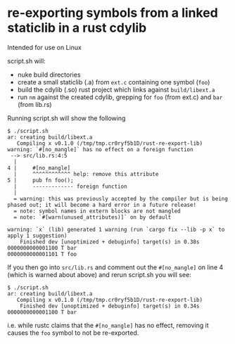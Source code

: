 # re-exporting symbols from a linked staticlib in a rust cdylib

Intended for use on Linux

script.sh will:
 - nuke build directories
 - create a small staticlib (.a) from `ext.c` containing one symbol (`foo`)
 - build the cdylib (.so) rust project which links against `build/libext.a`
 - run `nm` against the created cdylib, grepping for `foo` (from ext.c) and `bar` (from lib.rs)

Running script.sh will show the following

```
$ ./script.sh
ar: creating build/libext.a
   Compiling x v0.1.0 (/tmp/tmp.cr0ryf5b1D/rust-re-export-lib)
warning: `#[no_mangle]` has no effect on a foreign function
 --> src/lib.rs:4:5
  |
4 |     #[no_mangle]
  |     ^^^^^^^^^^^^ help: remove this attribute
5 |     pub fn foo();
  |     ------------- foreign function
  |
  = warning: this was previously accepted by the compiler but is being phased out; it will become a hard error in a future release!
  = note: symbol names in extern blocks are not mangled
  = note: `#[warn(unused_attributes)]` on by default

warning: `x` (lib) generated 1 warning (run `cargo fix --lib -p x` to apply 1 suggestion)
    Finished dev [unoptimized + debuginfo] target(s) in 0.38s
0000000000001100 T bar
0000000000001101 T foo
```

If you then go into `src/lib.rs` and comment out the `#[no_mangle]` on line 4 (which is warned about above) and rerun script.sh you will see:

```
$ ./script.sh
ar: creating build/libext.a
   Compiling x v0.1.0 (/tmp/tmp.cr0ryf5b1D/rust-re-export-lib)
    Finished dev [unoptimized + debuginfo] target(s) in 0.34s
0000000000001100 T bar
```

i.e. while rustc claims that the `#[no_mangle]` has no effect, removing it causes the `foo` symbol to not be re-exported.
